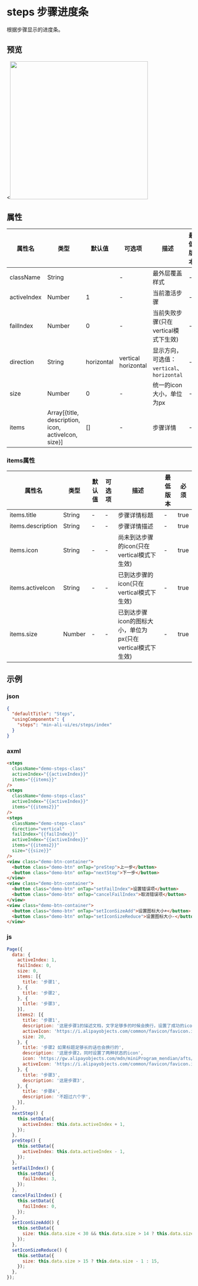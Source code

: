 # steps 步骤进度条

根据步骤显示的进度条。


## 预览
<<img src="https://gw.alipayobjects.com/mdn/rms_ce4c6f/afts/img/A*q8EXQZLe1ToAAAAAAAAAAABkARQnAQ" width="375" />
## 属性

| 属性名      | 类型                                                | 默认值     | 可选项                    | 描述                                       | 最低版本 | 必填  |
| ----------- | --------------------------------------------------- | ---------- | ------------------------- | ------------------------------------------ | -------- | ----- |
| className   | String                                              |            | -                         | 最外层覆盖样式                             | -        | false |
| activeIndex | Number                                              | 1          | -                         | 当前激活步骤                               | -        | true  |
| failIndex   | Number                                              | 0          | -                         | 当前失败步骤(只在vertical模式下生效)       | -        | false |
| direction   | String                                              | horizontal | vertical <br/> horizontal | 显示方向，可选值：`vertical`、`horizontal` | -        | false |
| size        | Number                                              | 0          | -                         | 统一的icon大小，单位为px                   | -        | false |
| items       | Array[{title, description, icon, activeIcon, size}] | []         | -                         | 步骤详情                                   | -        | true  |

### items属性

| 属性名            | 类型   | 默认值 | 可选项 | 描述                                                       | 最低版本 | 必须 |
| ----------------- | ------ | ------ | ------ | ---------------------------------------------------------- | -------- | ---- |
| items.title       | String | -      | -      | 步骤详情标题                                               | -        | true |
| items.description | String | -      | -      | 步骤详情描述                                               | -        | true |
| items.icon        | String | -      | -      | 尚未到达步骤的icon(只在vertical模式下生效)                 | -        | true |
| items.activeIcon  | String | -      | -      | 已到达步骤的icon(只在vertical模式下生效)                   | -        | true |
| items.size        | Number | -      | -      | 已到达步骤icon的图标大小，单位为px(只在vertical模式下生效) | -        | true |



## 示例

### json
```json
{
  "defaultTitle": "Steps",
  "usingComponents": {
    "steps": "min-ali-ui/es/steps/index"
  }
}
```


### axml
```html
<steps 
  className="demo-steps-class"
  activeIndex="{{activeIndex}}"
  items="{{items}}"
/>
<steps 
  className="demo-steps-class"
  activeIndex="{{activeIndex}}"
  items="{{items2}}"
/>
<steps 
  className="demo-steps-class"
  direction="vertical"
  failIndex="{{failIndex}}"
  activeIndex="{{activeIndex}}"
  items="{{items2}}"
  size="{{size}}"
/>
<view class="demo-btn-container">
  <button class="demo-btn" onTap="preStep">上一步</button>
  <button class="demo-btn" onTap="nextStep">下一步</button>
</view>
<view class="demo-btn-container">
  <button class="demo-btn" onTap="setFailIndex">设置错误项</button>
  <button class="demo-btn" onTap="cancelFailIndex">取消错误项</button>
</view>
<view class="demo-btn-container">
  <button class="demo-btn" onTap="setIconSizeAdd">设置图标大小+</button>
  <button class="demo-btn" onTap="setIconSizeReduce">设置图标大小-</button>
</view>
```


### js
```javascript
Page({
  data: {
    activeIndex: 1,
    failIndex: 0,
    size: 0,
    items: [{
      title: '步骤1',
    }, {
      title: '步骤2',
    }, {
      title: '步骤3',
    }],
    items2: [{
      title: '步骤1',
      description: '这是步骤1的描述文档，文字足够多的时候会换行，设置了成功的icon',
      activeIcon: 'https://i.alipayobjects.com/common/favicon/favicon.ico',
      size: 20,
    }, {
      title: '步骤2 如果标题足够长的话也会换行的',
      description: '这是步骤2，同时设置了两种状态的icon',
      icon: 'https://gw.alipayobjects.com/mdn/miniProgram_mendian/afts/img/A*lVojToO-qZIAAAAAAAAAAABjAQAAAQ/original',
      activeIcon: 'https://i.alipayobjects.com/common/favicon/favicon.ico',
    }, {
      title: '步骤3',
      description: '这是步骤3',
    }, {
      title: '步骤4',
      description: '不超过六个字',
    }],
  },
  nextStep() {
    this.setData({
      activeIndex: this.data.activeIndex + 1,
    });
  },
  preStep() {
    this.setData({
      activeIndex: this.data.activeIndex - 1,
    });
  },
  setFailIndex() {
    this.setData({
      failIndex: 3,
    });
  },
  cancelFailIndex() {
    this.setData({
      failIndex: 0,
    });
  },
  setIconSizeAdd() {
    this.setData({
      size: this.data.size < 30 && this.data.size > 14 ? this.data.size + 1 : 15,
    });
  },
  setIconSizeReduce() {
    this.setData({
      size: this.data.size > 15 ? this.data.size - 1 : 15,
    });
  },
});

```

